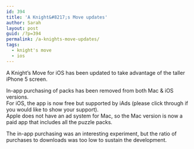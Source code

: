 ```yaml
---
id: 394
title: 'A Knight&#8217;s Move updates'
author: Sarah
layout: post
guid: /?p=394
permalink: /a-knights-move-updates/
tags:
  - knight's move
  - ios
---
```

A Knight&#8217;s Move for iOS has been updated to take advantage of the taller iPhone 5 screen.

In-app purchasing of packs has been removed from both Mac & iOS versions.  
For iOS, the app is now free but supported by iAds (please click through if you would like to show your support).  
Apple does not have an ad system for Mac, so the Mac version is now a paid app that includes all the puzzle packs.

The in-app purchasing was an interesting experiment, but the ratio of purchases to downloads was too low to sustain the development.